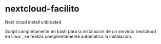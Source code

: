 # nextcloud-facilito


Next cloud install unbloated


Script completamente en bash para la instalación de un servidor nextcloud en linux , se realiza complemtamente automático la instalación.
